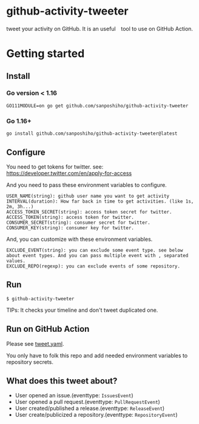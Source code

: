 # github-activity-tweeter

tweet your activity on GitHub. It is an useful　tool to use on GitHub Action.

# Getting started

## Install

### Go version < 1.16

```
GO111MODULE=on go get github.com/sanposhiho/github-activity-tweeter
```

### Go 1.16+

```
go install github.com/sanposhiho/github-activity-tweeter@latest
```

## Configure

You need to get tokens for twitter. see: https://developer.twitter.com/en/apply-for-access

And you need to pass these environment variables to configure.

```
USER_NAME(string): github user name you want to get activity
INTERVAL(duration): How far back in time to get activities. (like 1s, 2m, 3h...)
ACCESS_TOKEN_SECRET(string): access token secret for twitter.
ACCESS_TOKEN(string): access token for twitter.
CONSUMER_SECRET(string): consumer secret for twitter.
CONSUMER_KEY(string): consumer key for twitter.
```

And, you can customize with these environment variables.

```
EXCLUDE_EVENT(string): you can exclude some event type. see below about event types. And you can pass multiple event with , separated values.
EXCLUDE_REPO(regexp): you can exclude events of some repository. 
```

## Run

```
$ github-activity-tweeter
```

TIPs: It checks your timeline and don't tweet duplicated one.

## Run on GitHub Action

Please see [tweet.yaml](.github/workflows/tweet.yaml). 

You only have to folk this repo and add needed environment variables to repository secrets.

## What does this tweet about?

- User opened an issue.(eventtype: `IssuesEvent`)
- User opened a pull request.(eventtype: `PullRequestEvent`)
- User created/published a release.(eventtype: `ReleaseEvent`)
- User create/publicized a repository.(eventtype: `RepositoryEvent`)
